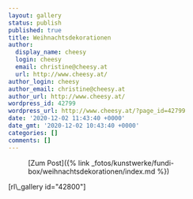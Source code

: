 ```yaml
---
layout: gallery
status: publish
published: true
title: Weihnachtsdekorationen
author:
  display_name: cheesy
  login: cheesy
  email: christine@cheesy.at
  url: http://www.cheesy.at/
author_login: cheesy
author_email: christine@cheesy.at
author_url: http://www.cheesy.at/
wordpress_id: 42799
wordpress_url: http://www.cheesy.at/?page_id=42799
date: '2020-12-02 11:43:40 +0000'
date_gmt: '2020-12-02 10:43:40 +0000'
categories: []
comments: []
---
```

<!-- wp:core-embed/wordpress {"url":"http://www.cheesy.at/fotos/kunstwerke/fundi-box/weihnachtsdekorationen/","type":"rich","providerNameSlug":"cheesy-at","className":""} -->
<figure class="wp-block-embed-wordpress wp-block-embed is-type-rich is-provider-cheesy-at">
<div class="wp-block-embed__wrapper">
[Zum Post]({% link _fotos/kunstwerke/fundi-box/weihnachtsdekorationen/index.md %})
</div>
</figure>
<!-- /wp:core-embed/wordpress -->
<!-- wp:paragraph -->
[rl\_gallery id="42800"]
<!-- /wp:paragraph -->
